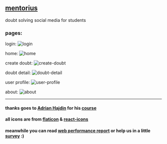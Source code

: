 ## [mentorius](https://mentorius.netlify.app/)
doubt solving social media for students

### pages:
login:
![login](https://user-images.githubusercontent.com/68807845/204841537-c50b5ff8-fd61-45e2-8a09-93f5a81e7eba.png)

home:
![home](https://user-images.githubusercontent.com/68807845/204841573-606e3121-bd27-4c95-ad71-a5e7a075622f.png)

create doubt:
![create-doubt](https://user-images.githubusercontent.com/68807845/204841638-e88ffff7-3d13-41ca-b9e6-18560e259261.png)

doubt detail:
![doubt-detail](https://user-images.githubusercontent.com/68807845/204841683-d235256c-7439-462b-9901-c3ed2481bf48.png)

user profile:
![user-profile](https://user-images.githubusercontent.com/68807845/204841747-e039487f-910f-4f77-a29c-c71f0ca159d2.png)

about:
![about](https://user-images.githubusercontent.com/68807845/204841782-7b8ca6ff-73fd-40d9-a0b6-353ab6bcf3df.png)

---
#### thanks goes to [Adrian Hajdin](https://github.com/adrianhajdin/) for his [course](https://youtu.be/1RHDhtbqo94)
#### all icons are from [flaticon](https://www.flaticon.com/) & [react-icons](https://react-icons.github.io/react-icons/)
#### meanwhile you can read [web performance report](https://pagespeed.web.dev/report?url=https%3A%2F%2Fmentorius.netlify.app%2F&form_factor=desktop) or help us in a little [survey](https://forms.gle/Eyy5BEAhFWUPRWp38) :)
